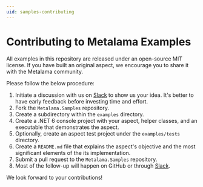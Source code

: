 ```yaml
---
uid: samples-contributing
---
```


# Contributing to Metalama Examples

All examples in this repository are released under an open-source MIT license. If you have built an original aspect, we encourage you to share it with the Metalama community.

Please follow the below procedure:

1. Initiate a discussion with us on [Slack](https://www.postsharp.net/slack) to show us your idea. It's better to have early feedback before investing time and effort.
2. Fork the `Metalama.Samples` repository.
3. Create a subdirectory within the `examples` directory.
4. Create a .NET 6 console project with your aspect, helper classes, and an executable that demonstrates the aspect.
5. Optionally, create an aspect test project under the `examples/tests` directory.
6. Create a `README.md` file that explains the aspect's objective and the most significant elements of the its implementation.
7. Submit a pull request to the `Metalama.Samples` repository.
8. Most of the follow-up will happen on GitHub or through [Slack](https://www.postsharp.net/slack).

We look forward to your contributions!
